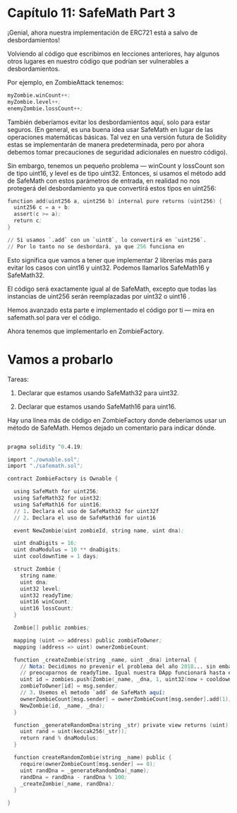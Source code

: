 # Capítulo 11: SafeMath Part 3
¡Genial, ahora nuestra implementación de ERC721 está a salvo de desbordamientos!

Volviendo al código que escribimos en lecciones anteriores, hay algunos otros lugares en nuestro código que podrían ser vulnerables a desbordamientos.

Por ejemplo, en ZombieAttack tenemos:

```s
myZombie.winCount++;
myZombie.level++;
enemyZombie.lossCount++;
```

También deberíamos evitar los desbordamientos aquí, solo para estar seguros. (En general, es una buena idea usar SafeMath en lugar de las operaciones matemáticas básicas. Tal vez en una versión futura de Solidity estas se implementarán de manera predeterminada, pero por ahora debemos tomar precauciones de seguridad adicionales en nuestro código).

Sin embargo, tenemos un pequeño problema — winCount y lossCount son de tipo uint16, y level es de tipo uint32. Entonces, si usamos el método add de SafeMath con estos parámetros de entrada, en realidad no nos protegerá del desbordamiento ya que convertirá estos tipos en uint256:

```s
function add(uint256 a, uint256 b) internal pure returns (uint256) {
  uint256 c = a + b;
  assert(c >= a);
  return c;
}

// Si usamos `.add` con un `uint8`, lo convertirá en `uint256`.
// Por lo tanto no se desbordará, ya que 256 funciona en

```

Esto significa que vamos a tener que implementar 2 librerías más para evitar los casos con uint16 y uint32. Podemos llamarlos SafeMath16 y SafeMath32.

El código será exactamente igual al de SafeMath, excepto que todas las instancias de uint256 serán reemplazadas por uint32 o uint16 .

Hemos avanzado esta parte e implementado el código por ti — mira en safemath.sol para ver el código.

Ahora tenemos que implementarlo en ZombieFactory.

# Vamos a probarlo
Tareas:

1. Declarar que estamos usando SafeMath32 para uint32.

2. Declarar que estamos usando SafeMath16 para uint16.

Hay una línea más de código en ZombieFactory donde deberíamos usar un método de SafeMath. Hemos dejado un comentario para indicar dónde.


```s

pragma solidity ^0.4.19;

import "./ownable.sol";
import "./safemath.sol";

contract ZombieFactory is Ownable {

  using SafeMath for uint256;
  using SafeMath32 for uint32;
  using SafeMath16 for uint16; 
  // 1. Declara el uso de SafeMath32 for uint32f
  // 2. Declara el uso de SafeMath16 for uint16

  event NewZombie(uint zombieId, string name, uint dna);

  uint dnaDigits = 16;
  uint dnaModulus = 10 ** dnaDigits;
  uint cooldownTime = 1 days;

  struct Zombie {
    string name;
    uint dna;
    uint32 level;
    uint32 readyTime;
    uint16 winCount;
    uint16 lossCount;
  }

  Zombie[] public zombies;

  mapping (uint => address) public zombieToOwner;
  mapping (address => uint) ownerZombieCount;

  function _createZombie(string _name, uint _dna) internal {
    // Nota: Decidimos no prevenir el problema del año 2018... sin embargo no debemos
    // preocuparnos de readyTime. Igual nuestra DApp funcionará hasta el año 2038 ;)
    uint id = zombies.push(Zombie(_name, _dna, 1, uint32(now + cooldownTime), 0, 0)) - 1;
    zombieToOwner[id] = msg.sender;
    // 3. Usemos el metodo `add` de SafeMath aquí:
    ownerZombieCount[msg.sender] = ownerZombieCount[msg.sender].add(1);
    NewZombie(id, _name, _dna);
  }

  function _generateRandomDna(string _str) private view returns (uint) {
    uint rand = uint(keccak256(_str));
    return rand % dnaModulus;
  }

  function createRandomZombie(string _name) public {
    require(ownerZombieCount[msg.sender] == 0);
    uint randDna = _generateRandomDna(_name);
    randDna = randDna - randDna % 100;
    _createZombie(_name, randDna);
  }

}

```